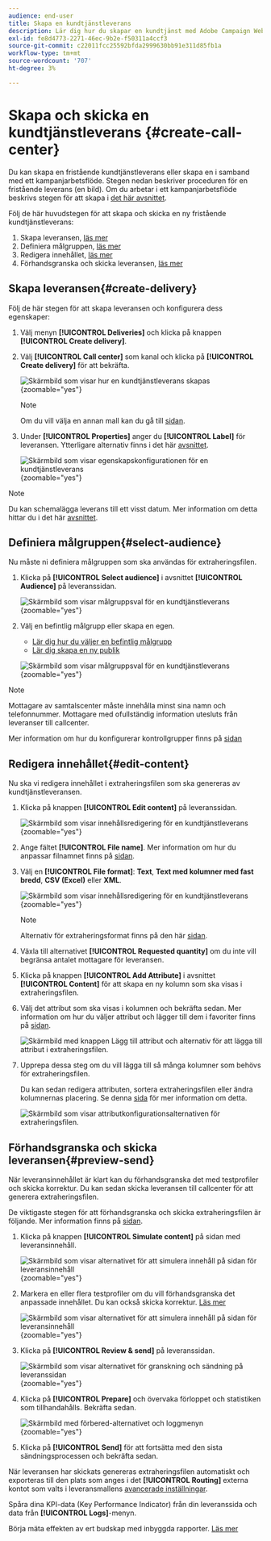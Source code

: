 ```yaml
---
audience: end-user
title: Skapa en kundtjänstleverans
description: Lär dig hur du skapar en kundtjänst med Adobe Campaign Web
exl-id: fe8d4773-2271-46ec-9b2e-f50311a4ccf3
source-git-commit: c22011fcc25592bfda2999630bb91e311d85fb1a
workflow-type: tm+mt
source-wordcount: '707'
ht-degree: 3%

---
```


# Skapa och skicka en kundtjänstleverans {#create-call-center}

Du kan skapa en fristående kundtjänstleverans eller skapa en i samband med ett kampanjarbetsflöde. Stegen nedan beskriver proceduren för en fristående leverans (en bild). Om du arbetar i ett kampanjarbetsflöde beskrivs stegen för att skapa i [det här avsnittet](../workflows/activities/channels.md#create-a-delivery-in-a-campaign-workflow).

Följ de här huvudstegen för att skapa och skicka en ny fristående kundtjänstleverans:

1. Skapa leveransen, [läs mer](#create-delivery)
1. Definiera målgruppen, [läs mer](#select-audience)
1. Redigera innehållet, [läs mer](#edit-content)
1. Förhandsgranska och skicka leveransen, [läs mer](#preview-send)

## Skapa leveransen{#create-delivery}

Följ de här stegen för att skapa leveransen och konfigurera dess egenskaper:

1. Välj menyn **[!UICONTROL Deliveries]** och klicka på knappen **[!UICONTROL Create delivery]**.

1. Välj **[!UICONTROL Call center]** som kanal och klicka på **[!UICONTROL Create delivery]** för att bekräfta.

   ![Skärmbild som visar hur en kundtjänstleverans skapas](assets/cc-create.png){zoomable="yes"}

   >[!NOTE]
   >
   >Om du vill välja en annan mall kan du gå till [sidan](../msg/delivery-template.md).

1. Under **[!UICONTROL Properties]** anger du **[!UICONTROL Label]** för leveransen. Ytterligare alternativ finns i det här [avsnittet](../email/create-email.md#create-email).

   ![Skärmbild som visar egenskapskonfigurationen för en kundtjänstleverans](assets/cc-properties.png){zoomable="yes"}

>[!NOTE]
>
>Du kan schemalägga leverans till ett visst datum. Mer information om detta hittar du i det här [avsnittet](../msg/gs-deliveries.md#gs-schedule).

## Definiera målgruppen{#select-audience}

Nu måste ni definiera målgruppen som ska användas för extraheringsfilen.

1. Klicka på **[!UICONTROL Select audience]** i avsnittet **[!UICONTROL Audience]** på leveranssidan.

   ![Skärmbild som visar målgruppsval för en kundtjänstleverans](assets/cc-audience.png){zoomable="yes"}

1. Välj en befintlig målgrupp eller skapa en egen.

   * [Lär dig hur du väljer en befintlig målgrupp](../audience/add-audience.md)
   * [Lär dig skapa en ny publik](../audience/one-time-audience.md)

   ![Skärmbild som visar målgruppsval för en kundtjänstleverans](assets/cc-audience2.png){zoomable="yes"}

>[!NOTE]
>
>Mottagare av samtalscenter måste innehålla minst sina namn och telefonnummer. Mottagare med ofullständig information utesluts från leveranser till callcenter.
>
>Mer information om hur du konfigurerar kontrollgrupper finns på [sidan](../audience/control-group.md)

## Redigera innehållet{#edit-content}

Nu ska vi redigera innehållet i extraheringsfilen som ska genereras av kundtjänstleveransen.

1. Klicka på knappen **[!UICONTROL Edit content]** på leveranssidan.

   ![Skärmbild som visar innehållsredigering för en kundtjänstleverans](assets/cc-content0.png){zoomable="yes"}

1. Ange fältet **[!UICONTROL File name]**. Mer information om hur du anpassar filnamnet finns på [sidan](../personalization/personalize.md).

1. Välj en **[!UICONTROL File format]**: **Text**, **Text med kolumner med fast bredd**, **CSV (Excel)** eller **XML**.

   ![Skärmbild som visar innehållsredigering för en kundtjänstleverans](assets/cc-content.png){zoomable="yes"}

   >[!NOTE]
   >
   >Alternativ för extraheringsformat finns på den här [sidan](../direct-mail/content-direct-mail.md#properties).

1. Växla till alternativet **[!UICONTROL Requested quantity]** om du inte vill begränsa antalet mottagare för leveransen.

1. Klicka på knappen **[!UICONTROL Add Attribute]** i avsnittet **[!UICONTROL Content]** för att skapa en ny kolumn som ska visas i extraheringsfilen.

1. Välj det attribut som ska visas i kolumnen och bekräfta sedan. Mer information om hur du väljer attribut och lägger till dem i favoriter finns på [sidan](../get-started/attributes.md).

   ![Skärmbild med knappen Lägg till attribut och alternativ för att lägga till attribut i extraheringsfilen.](assets/cc-add-attribute.png)

1. Upprepa dessa steg om du vill lägga till så många kolumner som behövs för extraheringsfilen.

   Du kan sedan redigera attributen, sortera extraheringsfilen eller ändra kolumnernas placering. Se denna [sida](../direct-mail/content-direct-mail.md#content) för mer information om detta.

   ![Skärmbild som visar attributkonfigurationsalternativen för extraheringsfilen.](assets/cc-content-attributes.png)

## Förhandsgranska och skicka leveransen{#preview-send}

När leveransinnehållet är klart kan du förhandsgranska det med testprofiler och skicka korrektur. Du kan sedan skicka leveransen till callcenter för att generera extraheringsfilen.

De viktigaste stegen för att förhandsgranska och skicka extraheringsfilen är följande. Mer information finns på [sidan](../direct-mail/send-direct-mail.md).

1. Klicka på knappen **[!UICONTROL Simulate content]** på sidan med leveransinnehåll.

   ![Skärmbild som visar alternativet för att simulera innehåll på sidan för leveransinnehåll](assets/cc-simulate0.png){zoomable="yes"}

1. Markera en eller flera testprofiler om du vill förhandsgranska det anpassade innehållet. Du kan också skicka korrektur. [Läs mer](../direct-mail/send-direct-mail.md#preview-dm)

   ![Skärmbild som visar alternativet för att simulera innehåll på sidan för leveransinnehåll](assets/cc-simulate.png){zoomable="yes"}

1. Klicka på **[!UICONTROL Review & send]** på leveranssidan.

   ![Skärmbild som visar alternativet för granskning och sändning på leveranssidan](assets/cc-review-send.png){zoomable="yes"}

1. Klicka på **[!UICONTROL Prepare]** och övervaka förloppet och statistiken som tillhandahålls. Bekräfta sedan.

   ![Skärmbild med förbered-alternativet och loggmenyn](assets/cc-prepare.png){zoomable="yes"}

1. Klicka på **[!UICONTROL Send]** för att fortsätta med den sista sändningsprocessen och bekräfta sedan.

När leveransen har skickats genereras extraheringsfilen automatiskt och exporteras till den plats som anges i det **[!UICONTROL Routing]** externa kontot som valts i leveransmallens [avancerade inställningar](../advanced-settings/delivery-settings.md).

Spåra dina KPI-data (Key Performance Indicator) från din leveranssida och data från **[!UICONTROL Logs]**-menyn.

Börja mäta effekten av ert budskap med inbyggda rapporter. [Läs mer](../reporting/direct-mail.md)
